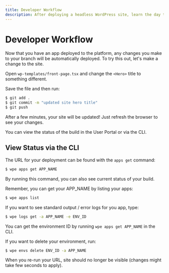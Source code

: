```yaml
---
title: Developer Workflow
description: After deploying a headless WordPress site, learn the day to day developer workflow for keeping a site up to date.
---
```


# Developer Workflow

Now that you have an app deployed to the platform, any changes you make to your branch will be automatically deployed. To try this out, let's make a change to the site.

Open `wp-templates/front-page.tsx` and change the `<Hero>` title to something different.

Save the file and then run:

```bash
$ git add .
$ git commit -m "updated site hero title"
$ git push
```

After a few minutes, your site will be updated! Just refresh the browser to see your changes.

You can view the status of the build in the User Portal or via the CLI.

## View Status via the CLI

The URL for your deployment can be found with the `apps get` command:

```bash
$ wpe apps get APP_NAME
```

By running this command, you can also see current status of your build.

Remember, you can get your APP_NAME by listing your apps:

```bash
$ wpe apps list
```

If you want to see standard output / error logs for you app, type:

```bash
$ wpe logs get -a APP_NAME -e ENV_ID
```

You can get the environment ID by running `wpe apps get APP_NAME` in the CLI.

If you want to delete your environment, run:

```bash
$ wpe envs delete ENV_ID -a APP_NAME
```

When you re-run your URL, site should no longer be visible (changes might take few seconds to apply).
